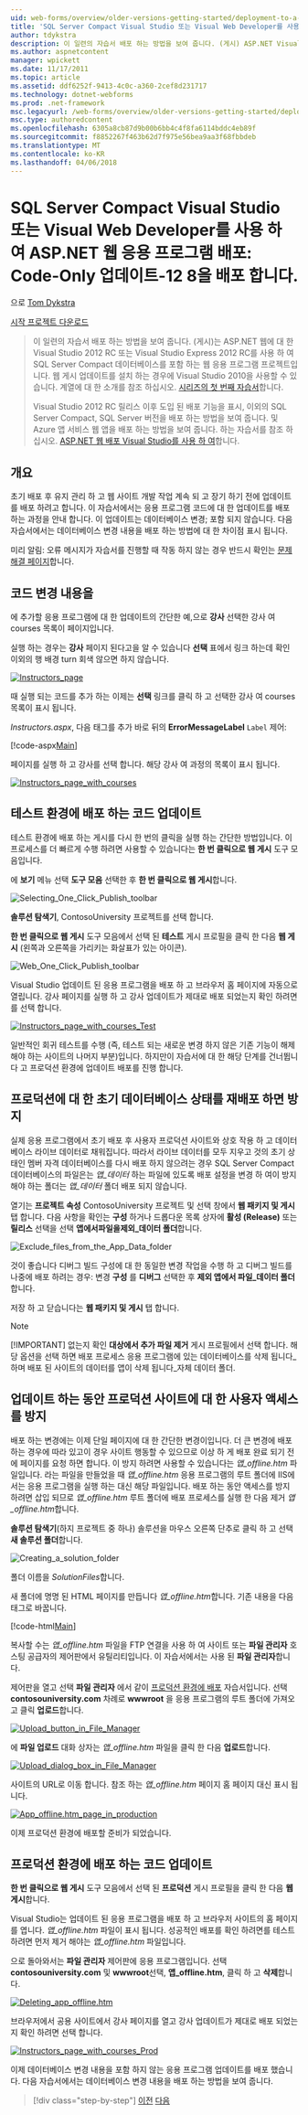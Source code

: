 ```yaml
---
uid: web-forms/overview/older-versions-getting-started/deployment-to-a-hosting-provider/deployment-to-a-hosting-provider-deploying-a-code-only-update-8-of-12
title: 'SQL Server Compact Visual Studio 또는 Visual Web Developer를 사용 하 여 ASP.NET 웹 응용 프로그램 배포: Code-Only 업데이트-8/12 배포 | Microsoft Docs'
author: tdykstra
description: 이 일련의 자습서 배포 하는 방법을 보여 줍니다. (게시) ASP.NET Visual Stu를 사용 하 여 SQL Server Compact 데이터베이스를 포함 하는 웹 응용 프로그램 프로젝트...
ms.author: aspnetcontent
manager: wpickett
ms.date: 11/17/2011
ms.topic: article
ms.assetid: ddf6252f-9413-4c0c-a360-2cef8d231717
ms.technology: dotnet-webforms
ms.prod: .net-framework
msc.legacyurl: /web-forms/overview/older-versions-getting-started/deployment-to-a-hosting-provider/deployment-to-a-hosting-provider-deploying-a-code-only-update-8-of-12
msc.type: authoredcontent
ms.openlocfilehash: 6305a8cb87d9b00b6bb4c4f8fa6114bddc4eb89f
ms.sourcegitcommit: f8852267f463b62d7f975e56bea9aa3f68fbbdeb
ms.translationtype: MT
ms.contentlocale: ko-KR
ms.lasthandoff: 04/06/2018
---
```

<a name="deploying-an-aspnet-web-application-with-sql-server-compact-using-visual-studio-or-visual-web-developer-deploying-a-code-only-update---8-of-12"></a>SQL Server Compact Visual Studio 또는 Visual Web Developer를 사용 하 여 ASP.NET 웹 응용 프로그램 배포: Code-Only 업데이트-12 8을 배포 합니다.
====================
으로 [Tom Dykstra](https://github.com/tdykstra)

[시작 프로젝트 다운로드](http://code.msdn.microsoft.com/Deploying-an-ASPNET-Web-4e31366b)

> 이 일련의 자습서 배포 하는 방법을 보여 줍니다. (게시)는 ASP.NET 웹에 대 한 Visual Studio 2012 RC 또는 Visual Studio Express 2012 RC를 사용 하 여 SQL Server Compact 데이터베이스를 포함 하는 웹 응용 프로그램 프로젝트입니다. 웹 게시 업데이트를 설치 하는 경우에 Visual Studio 2010을 사용할 수 있습니다. 계열에 대 한 소개를 참조 하십시오. [시리즈의 첫 번째 자습서](deployment-to-a-hosting-provider-introduction-1-of-12.md)합니다.
> 
> Visual Studio 2012 RC 릴리스 이후 도입 된 배포 기능을 표시, 이외의 SQL Server Compact, SQL Server 버전을 배포 하는 방법을 보여 줍니다. 및 Azure 앱 서비스 웹 앱을 배포 하는 방법을 보여 줍니다. 하는 자습서를 참조 하십시오. [ASP.NET 웹 배포 Visual Studio를 사용 하 여](../../deployment/visual-studio-web-deployment/introduction.md)합니다.


## <a name="overview"></a>개요

초기 배포 후 유지 관리 하 고 웹 사이트 개발 작업 계속 되 고 장기 하기 전에 업데이트를 배포 하려고 합니다. 이 자습서에서는 응용 프로그램 코드에 대 한 업데이트를 배포 하는 과정을 안내 합니다. 이 업데이트는 데이터베이스 변경; 포함 되지 않습니다. 다음 자습서에서는 데이터베이스 변경 내용을 배포 하는 방법에 대 한 차이점 표시 됩니다.

미리 알림: 오류 메시지가 자습서를 진행할 때 작동 하지 않는 경우 반드시 확인는 [문제 해결 페이지](deployment-to-a-hosting-provider-creating-and-installing-deployment-packages-12-of-12.md)합니다.

## <a name="making-a-code-change"></a>코드 변경 내용을

에 추가할 응용 프로그램에 대 한 업데이트의 간단한 예,으로 **강사** 선택한 강사 여 courses 목록이 페이지입니다.

실행 하는 경우는 **강사** 페이지 된다고을 알 수 있습니다 **선택** 표에서 링크 하는데 확인 이외의 행 배경 turn 회색 않으면 하지 않습니다.

[![Instructors_page](deployment-to-a-hosting-provider-deploying-a-code-only-update-8-of-12/_static/image2.png)](deployment-to-a-hosting-provider-deploying-a-code-only-update-8-of-12/_static/image1.png)

때 실행 되는 코드를 추가 하는 이제는 **선택** 링크를 클릭 하 고 선택한 강사 여 courses 목록이 표시 됩니다.

*Instructors.aspx*, 다음 태그를 추가 바로 뒤의 **ErrorMessageLabel** `Label` 제어:

[!code-aspx[Main](deployment-to-a-hosting-provider-deploying-a-code-only-update-8-of-12/samples/sample1.aspx)]

페이지를 실행 하 고 강사를 선택 합니다. 해당 강사 여 과정의 목록이 표시 됩니다.

[![Instructors_page_with_courses](deployment-to-a-hosting-provider-deploying-a-code-only-update-8-of-12/_static/image4.png)](deployment-to-a-hosting-provider-deploying-a-code-only-update-8-of-12/_static/image3.png)

## <a name="deploying-the-code-update-to-the-test-environment"></a>테스트 환경에 배포 하는 코드 업데이트

테스트 환경에 배포 하는 게시를 다시 한 번의 클릭을 실행 하는 간단한 방법입니다. 이 프로세스를 더 빠르게 수행 하려면 사용할 수 있습니다는 **한 번 클릭으로 웹 게시** 도구 모음입니다.

에 **보기** 메뉴 선택 **도구 모음** 선택한 후 **한 번 클릭으로 웹 게시**합니다.

![Selecting_One_Click_Publish_toolbar](deployment-to-a-hosting-provider-deploying-a-code-only-update-8-of-12/_static/image5.png)

**솔루션 탐색기**, ContosoUniversity 프로젝트를 선택 합니다.

**한 번 클릭으로 웹 게시** 도구 모음에서 선택 된 **테스트** 게시 프로필을 클릭 한 다음 **웹 게시** (왼쪽과 오른쪽을 가리키는 화살표가 있는 아이콘).

![Web_One_Click_Publish_toolbar](deployment-to-a-hosting-provider-deploying-a-code-only-update-8-of-12/_static/image6.png)

Visual Studio 업데이트 된 응용 프로그램을 배포 하 고 브라우저 홈 페이지에 자동으로 열립니다. 강사 페이지를 실행 하 고 강사 업데이트가 제대로 배포 되었는지 확인 하려면를 선택 합니다.

[![Instructors_page_with_courses_Test](deployment-to-a-hosting-provider-deploying-a-code-only-update-8-of-12/_static/image8.png)](deployment-to-a-hosting-provider-deploying-a-code-only-update-8-of-12/_static/image7.png)

일반적인 회귀 테스트를 수행 (즉, 테스트 되는 새로운 변경 하지 않은 기존 기능이 해제 해야 하는 사이트의 나머지 부분)입니다. 하지만이 자습서에 대 한 해당 단계를 건너뜁니다 고 프로덕션 환경에 업데이트 배포를 진행 합니다.

## <a name="preventing-redeployment-of-the-initial-database-state-to-production"></a>프로덕션에 대 한 초기 데이터베이스 상태를 재배포 하면 방지

실제 응용 프로그램에서 초기 배포 후 사용자 프로덕션 사이트와 상호 작용 하 고 데이터베이스 라이브 데이터로 채워집니다. 따라서 라이브 데이터를 모두 지우고 것의 초기 상태인 멤버 자격 데이터베이스를 다시 배포 하지 않으려는 경우 SQL Server Compact 데이터베이스의 파일은는 *앱\_데이터* 하는 파일에 있도록 배포 설정을 변경 하 여이 방지 해야 하는 폴더는 *앱\_데이터* 폴더 배포 되지 않습니다.

열기는 **프로젝트 속성** ContosoUniversity 프로젝트 및 선택 창에서 **웹 패키지 및 게시** 탭 합니다. 다음 사항을 확인는 **구성** 하거나 드롭다운 목록 상자에 **활성 (Release)** 또는 **릴리스** 선택을 선택 **앱에서파일을제외\_데이터 폴더**합니다.

![Exclude_files_from_the_App_Data_folder](deployment-to-a-hosting-provider-deploying-a-code-only-update-8-of-12/_static/image9.png)

것이 좋습니다 디버그 빌드 구성에 대 한 동일한 변경 작업을 수행 하 고 디버그 빌드를 나중에 배포 하려는 경우: 변경 **구성** 를 **디버그** 선택한 후 **제외 앱에서 파일\_데이터 폴더**합니다.

저장 하 고 닫습니다는 **웹 패키지 및 게시** 탭 합니다.

> [!NOTE] 
> 
> [!IMPORTANT]
> 없는지 확인 **대상에서 추가 파일 제거** 게시 프로필에서 선택 합니다. 해당 옵션을 선택 하면 배포 프로세스 응용 프로그램에 있는 데이터베이스를 삭제 됩니다\_하며 배포 된 사이트의 데이터를 앱이 삭제 됩니다\_자체 데이터 폴더.


## <a name="preventing-user-access-to-the-production-site-during-update"></a>업데이트 하는 동안 프로덕션 사이트에 대 한 사용자 액세스를 방지

배포 하는 변경에는 이제 단일 페이지에 대 한 간단한 변경이입니다. 더 큰 변경에 배포 하는 경우에 따라 있고이 경우 사이트 행동할 수 있으므로 이상 하 게 배포 완료 되기 전에 페이지를 요청 하면 합니다. 이 방지 하려면 사용할 수 있습니다는 *앱\_offline.htm* 파일입니다. 라는 파일을 만들었을 때 *앱\_offline.htm* 응용 프로그램의 루트 폴더에 IIS에서는 응용 프로그램을 실행 하는 대신 해당 파일입니다. 배포 하는 동안 액세스를 방지 하려면 삽입 되므로 *앱\_offline.htm* 루트 폴더에 배포 프로세스를 실행 한 다음 제거 *앱\_offline.htm*합니다.

**솔루션 탐색기**(하지 프로젝트 중 하나) 솔루션을 마우스 오른쪽 단추로 클릭 하 고 선택 **새 솔루션 폴더**합니다.

![Creating_a_solution_folder](deployment-to-a-hosting-provider-deploying-a-code-only-update-8-of-12/_static/image10.png)

폴더 이름을 *SolutionFiles*합니다.

새 폴더에 명명 된 HTML 페이지를 만듭니다 *앱\_offline.htm*합니다. 기존 내용을 다음 태그로 바꿉니다.

[!code-html[Main](deployment-to-a-hosting-provider-deploying-a-code-only-update-8-of-12/samples/sample2.html)]

복사할 수는 *앱\_offline.htm* 파일을 FTP 연결을 사용 하 여 사이트 또는 **파일 관리자** 호스팅 공급자의 제어판에서 유틸리티입니다. 이 자습서에서는 사용 된 **파일 관리자**합니다.

제어판을 열고 선택 **파일 관리자** 에서 같이 [프로덕션 환경에 배포](deployment-to-a-hosting-provider-deploying-to-the-production-environment-7-of-12.md) 자습서입니다. 선택 **contosouniversity.com** 차례로 **wwwroot** 을 응용 프로그램의 루트 폴더에 가져오고 클릭 **업로드**합니다.

[![Upload_button_in_File_Manager](deployment-to-a-hosting-provider-deploying-a-code-only-update-8-of-12/_static/image12.png)](deployment-to-a-hosting-provider-deploying-a-code-only-update-8-of-12/_static/image11.png)

에 **파일 업로드** 대화 상자는 *앱\_offline.htm* 파일을 클릭 한 다음 **업로드**합니다.

[![Upload_dialog_box_in_File_Manager](deployment-to-a-hosting-provider-deploying-a-code-only-update-8-of-12/_static/image14.png)](deployment-to-a-hosting-provider-deploying-a-code-only-update-8-of-12/_static/image13.png)

사이트의 URL로 이동 합니다. 참조 하는 *앱\_offline.htm* 페이지 홈 페이지 대신 표시 됩니다.

[![App_offline.htm_page_in_production](deployment-to-a-hosting-provider-deploying-a-code-only-update-8-of-12/_static/image16.png)](deployment-to-a-hosting-provider-deploying-a-code-only-update-8-of-12/_static/image15.png)

이제 프로덕션 환경에 배포할 준비가 되었습니다.

## <a name="deploying-the-code-update-to-the-production-environment"></a>프로덕션 환경에 배포 하는 코드 업데이트

**한 번 클릭으로 웹 게시** 도구 모음에서 선택 된 **프로덕션** 게시 프로필을 클릭 한 다음 **웹 게시**합니다.

Visual Studio는 업데이트 된 응용 프로그램을 배포 하 고 브라우저 사이트의 홈 페이지를 엽니다. *앱\_offline.htm* 파일이 표시 됩니다. 성공적인 배포를 확인 하려면를 테스트 하려면 먼저 제거 해야는 *앱\_offline.htm* 파일입니다.

으로 돌아와서는 **파일 관리자** 제어판에 응용 프로그램입니다. 선택 **contosouniversity.com** 및 **wwwroot**선택, **앱\_offline.htm**, 클릭 하 고 **삭제**합니다.

[![Deleting_app_offline.htm](deployment-to-a-hosting-provider-deploying-a-code-only-update-8-of-12/_static/image18.png)](deployment-to-a-hosting-provider-deploying-a-code-only-update-8-of-12/_static/image17.png)

브라우저에서 공용 사이트에서 강사 페이지를 열고 강사 업데이트가 제대로 배포 되었는지 확인 하려면 선택 합니다.

[![Instructors_page_with_courses_Prod](deployment-to-a-hosting-provider-deploying-a-code-only-update-8-of-12/_static/image20.png)](deployment-to-a-hosting-provider-deploying-a-code-only-update-8-of-12/_static/image19.png)

이제 데이터베이스 변경 내용을 포함 하지 않는 응용 프로그램 업데이트를 배포 했습니다. 다음 자습서에서는 데이터베이스 변경 내용을 배포 하는 방법을 보여 줍니다.

> [!div class="step-by-step"]
> [이전](deployment-to-a-hosting-provider-deploying-to-the-production-environment-7-of-12.md)
> [다음](deployment-to-a-hosting-provider-deploying-a-database-update-9-of-12.md)
